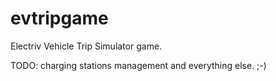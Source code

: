 # evtripgame

Electriv Vehicle Trip Simulator game.

TODO: charging stations management and everything else. ;-)
